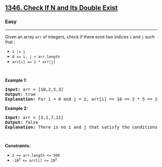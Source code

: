 <h2><a href="https://leetcode.com/problems/check-if-n-and-its-double-exist/">1346. Check If N and Its Double Exist</a></h2><h3>Easy</h3><hr><div><p>Given an array <code data-copier-init="true">arr</code> of integers, check if there exist two indices <code data-copier-init="true">i</code> and <code data-copier-init="true">j</code> such that :</p>

<ul>
	<li><code data-copier-init="true">i != j</code></li>
	<li><code data-copier-init="true">0 &lt;= i, j &lt; arr.length</code></li>
	<li><code data-copier-init="true">arr[i] == 2 * arr[j]</code></li>
</ul>

<p>&nbsp;</p>
<p><strong class="example">Example 1:</strong></p>

<pre data-copier-init="true"><strong>Input:</strong> arr = [10,2,5,3]
<strong>Output:</strong> true
<strong>Explanation:</strong> For i = 0 and j = 2, arr[i] == 10 == 2 * 5 == 2 * arr[j]
</pre>

<p><strong class="example">Example 2:</strong></p>

<pre data-copier-init="true"><strong>Input:</strong> arr = [3,1,7,11]
<strong>Output:</strong> false
<strong>Explanation:</strong> There is no i and j that satisfy the conditions.
</pre>

<p>&nbsp;</p>
<p><strong>Constraints:</strong></p>

<ul>
	<li><code data-copier-init="true">2 &lt;= arr.length &lt;= 500</code></li>
	<li><code data-copier-init="true">-10<sup>3</sup> &lt;= arr[i] &lt;= 10<sup>3</sup></code></li>
</ul>
</div>